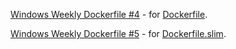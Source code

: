 [Windows Weekly Dockerfile #4](https://blog.sixeyed.com/weekly-windows-dockerfile-4/) - for [Dockerfile](Dockerfile).

[Windows Weekly Dockerfile #5](https://blog.sixeyed.com/weekly-windows-dockerfile-4/) - for [Dockerfile.slim](Dockerfile.slim).